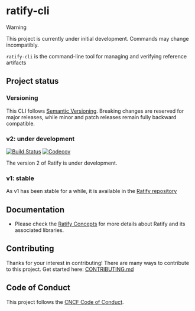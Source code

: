 # ratify-cli

> [!WARNING]
> This project is currently under initial development. Commands may change incompatibly.

`ratify-cli` is the command-line tool for managing and verifying reference artifacts
## Project status

### Versioning

This CLI follows [Semantic Versioning](https://semver.org/). Breaking changes are reserved for major releases, while minor and patch releases remain fully backward compatible.

### v2: under development
[![Build Status](https://github.com/ratify-project/ratify-cli/actions/workflows/build.yml/badge.svg?event=push&branch=main)](https://github.com/ratify-project/ratify-cli/actions/workflows/build.yml?query=event%3Apush+branch%3Amain)
[![Codecov](https://codecov.io/gh/ratify-project/ratify-cli/branch/main/graph/badge.svg)](https://codecov.io/gh/ratify-project/ratify-cli)

The version 2 of Ratify is under development.

### v1: stable
As v1 has been stable for a while, it is available in the [Ratify repository](https://github.com/ratify-project/ratify)

## Documentation

- Please check the [Ratify Concepts](https://ratify.dev/docs/category/concepts) for more details about Ratify and its associated libraries.

## Contributing
Thanks for your interest in contributing! There are many ways to contribute to this project. 
Get started here: [CONTRIBUTING.md](./CONTRIBUTING.md)

## Code of Conduct

This project follows the [CNCF Code of Conduct](https://github.com/cncf/foundation/blob/master/code-of-conduct.md).